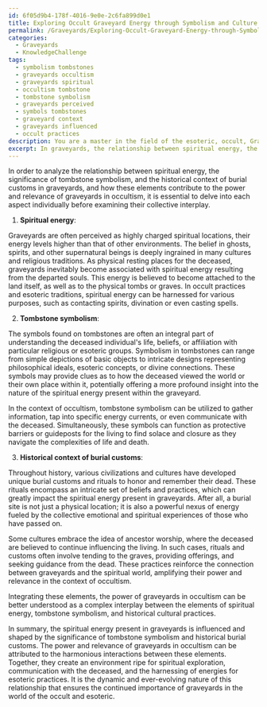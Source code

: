 ```yaml
---
id: 6f05d9b4-178f-4016-9e0e-2c6fa899d0e1
title: Exploring Occult Graveyard Energy through Symbolism and Culture
permalink: /Graveyards/Exploring-Occult-Graveyard-Energy-through-Symbolism-and-Culture/
categories:
  - Graveyards
  - KnowledgeChallenge
tags:
  - symbolism tombstones
  - graveyards occultism
  - graveyards spiritual
  - occultism tombstone
  - tombstone symbolism
  - graveyards perceived
  - symbols tombstones
  - graveyard context
  - graveyards influenced
  - occult practices
description: You are a master in the field of the esoteric, occult, Graveyards and Education. You are a writer of tests, challenges, books and deep knowledge on Graveyards for initiates and students to gain deep insights and understanding from. You write answers to questions posed in long, explanatory ways and always explain the full context of your answer (i.e., related concepts, formulas, examples, or history), as well as the step-by-step thinking process you take to answer the challenges. Be rigorous and thorough, and summarize the key themes, ideas, and conclusions at the end.
excerpt: In graveyards, the relationship between spiritual energy, the significance of tombstone symbolism, and the historical context of burial customs intertwine. Analyze how these elements contribute to the power and relevance of graveyards in occultism.
---
```

In order to analyze the relationship between spiritual energy, the significance of tombstone symbolism, and the historical context of burial customs in graveyards, and how these elements contribute to the power and relevance of graveyards in occultism, it is essential to delve into each aspect individually before examining their collective interplay.

1. **Spiritual energy**:

Graveyards are often perceived as highly charged spiritual locations, their energy levels higher than that of other environments. The belief in ghosts, spirits, and other supernatural beings is deeply ingrained in many cultures and religious traditions. As physical resting places for the deceased, graveyards inevitably become associated with spiritual energy resulting from the departed souls. This energy is believed to become attached to the land itself, as well as to the physical tombs or graves. In occult practices and esoteric traditions, spiritual energy can be harnessed for various purposes, such as contacting spirits, divination or even casting spells.

2. **Tombstone symbolism**:

The symbols found on tombstones are often an integral part of understanding the deceased individual's life, beliefs, or affiliation with particular religious or esoteric groups. Symbolism in tombstones can range from simple depictions of basic objects to intricate designs representing philosophical ideals, esoteric concepts, or divine connections. These symbols may provide clues as to how the deceased viewed the world or their own place within it, potentially offering a more profound insight into the nature of the spiritual energy present within the graveyard.

In the context of occultism, tombstone symbolism can be utilized to gather information, tap into specific energy currents, or even communicate with the deceased. Simultaneously, these symbols can function as protective barriers or guideposts for the living to find solace and closure as they navigate the complexities of life and death.

3. **Historical context of burial customs**:

Throughout history, various civilizations and cultures have developed unique burial customs and rituals to honor and remember their dead. These rituals encompass an intricate set of beliefs and practices, which can greatly impact the spiritual energy present in graveyards. After all, a burial site is not just a physical location; it is also a powerful nexus of energy fueled by the collective emotional and spiritual experiences of those who have passed on.

Some cultures embrace the idea of ancestor worship, where the deceased are believed to continue influencing the living. In such cases, rituals and customs often involve tending to the graves, providing offerings, and seeking guidance from the dead. These practices reinforce the connection between graveyards and the spiritual world, amplifying their power and relevance in the context of occultism.

Integrating these elements, the power of graveyards in occultism can be better understood as a complex interplay between the elements of spiritual energy, tombstone symbolism, and historical cultural practices.

In summary, the spiritual energy present in graveyards is influenced and shaped by the significance of tombstone symbolism and historical burial customs. The power and relevance of graveyards in occultism can be attributed to the harmonious interactions between these elements. Together, they create an environment ripe for spiritual exploration, communication with the deceased, and the harnessing of energies for esoteric practices. It is the dynamic and ever-evolving nature of this relationship that ensures the continued importance of graveyards in the world of the occult and esoteric.
